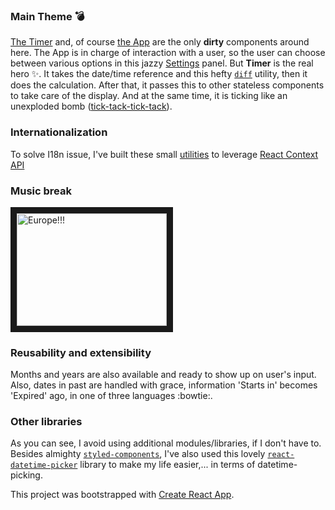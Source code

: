 ### Main Theme :bomb:
[The Timer](https://github.com/marija-marinkovic-m/React-Challenge---Part-1/blob/master/src/components/Countdown/Timer.js) and, of course [the App](https://github.com/marija-marinkovic-m/React-Challenge---Part-1/blob/master/src/App.js) are the only **dirty** components around here. 
The App is in charge of interaction with a user, so the user can choose between various options in this jazzy [Settings](https://github.com/marija-marinkovic-m/React-Challenge---Part-1/blob/d01876f4461e723906a1aaca1f4ac3cdfc5a36d0/src/App.js#L80-L116) panel. But __Timer__ is the real hero :sparkles:. It takes the date/time reference and this hefty [`diff`](https://github.com/marija-marinkovic-m/React-Challenge---Part-1/blob/master/src/util/timeDiff.js) utility, then it does the calculation. After that, it passes this to other stateless components to take care of the display. And at the same time, it is ticking like an unexploded bomb ([tick-tack-tick-tack](https://github.com/marija-marinkovic-m/React-Challenge---Part-1/blob/d01876f4461e723906a1aaca1f4ac3cdfc5a36d0/src/components/Countdown/Timer.js#L38-L48)).

### Internationalization
To solve I18n issue, I've built these small [utilities](https://github.com/marija-marinkovic-m/React-Challenge---Part-1/blob/master/src/util/i18n/index.js) to leverage [React Context API](https://reactjs.org/docs/context.html)

### Music break
<a href="http://www.youtube.com/watch?feature=player_embedded&v=9jK-NcRmVcw" target="_blank"><img src="http://img.youtube.com/vi/9jK-NcRmVcw/0.jpg" alt="Europe!!!" width="240" height="180" border="10" /></a>

### Reusability and extensibility
Months and years are also available and ready to show up on user's input. Also, dates in past are handled with grace, information 'Starts in' becomes 'Expired' ago, in one of three languages :bowtie:.

### Other libraries
As you can see, I avoid using additional modules/libraries, if I don't have to. 
Besides almighty [`styled-components`](https://www.styled-components.com), I've also used this lovely [`react-datetime-picker`](https://www.npmjs.com/package/react-datetime-picker) library to make my life easier,... in terms of datetime-picking.

This project was bootstrapped with [Create React App](https://github.com/facebookincubator/create-react-app).